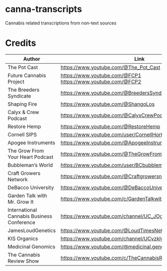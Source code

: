 # canna-transcripts
Cannabis related transcriptions from non-text sources

# Credits

| Author | Link |
| --- | --- |
| The Pot Cast | https://www.youtube.com/@The_Pot_Cast |
| Future Cannabis Project | https://www.youtube.com/@FCP1 </br> https://www.youtube.com/@FCP2 |
| The Breeders Syndicate | https://www.youtube.com/@BreedersSyndicate |
| Shaping Fire | https://www.youtube.com/@ShangoLos |
| Calyx & Crew Podcast | https://www.youtube.com/@CalyxCrewPodcast |
| Restore Hemp | https://www.youtube.com/@RestoreHemp |
| Cornell SIPS | https://www.youtube.com/user/CornellHorticulture |
| Apogee Instruments | https://www.youtube.com/@ApogeeInstrumentsInc |
| The Grow From Your Heart Podcast | https://www.youtube.com/@TheGrowFromYourHeartPodcast |
| Bubbleman’s World | https://www.youtube.com/user/BCbubbleman |
| Craft Growers Network | https://www.youtube.com/@Craftgrowersnetwork |
| DeBacco University | https://www.youtube.com/@DeBaccoUniversity |
| Garden Talk with Mr. Grow It | https://www.youtube.com/c/GardenTalkwithMrGrowIt |
| International Cannabis Business Conference | https://www.youtube.com/channel/UC_JOg4kWvum5psC0UuyIiFQ | 
| JamesLoudGenetics | https://www.youtube.com/@LoudTimesNetwork |
| KIS Organics | https://www.youtube.com/channel/UCvzklytMGuvSOa4hx0QxhUA |
| Medicinal Genomics | https://www.youtube.com/@medicinal.genomics |
| The Cannabis Review Show | https://www.youtube.com/c/TheCannabisReviewShow |
